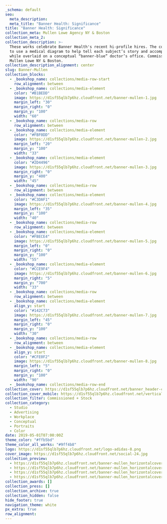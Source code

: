 ```yaml
---
_schema: default
seo:
  meta_description:
  meta_title: "Banner Health: Significance"
title: "Banner Health: Significance"
collection_meta: Mullen Lowe Agency NY & Boston
collection_meta_2:
collection_description: >-
  These works celebrate Banner Health's recent hi-profile hires. The concept was
  to use a medical diagram to help tell each subject’s story and accomplishments
  while overlaid on a conceptual “banner-blue” doctor’s office. Commissioned by
  Mullen Lowe NY & Boston.
collection_description_alignment: center
slug: Banner-Mullen
collection_blocks:
  - _bookshop_name: collections/media-row-start
    row_alignment: between
  - _bookshop_name: collections/media-element
    color: "#B1BEDD"
    image: https://d1sf55qlb7p6hz.cloudfront.net/banner-mullen-1.jpg
    margin_left: "30"
    margin_right: "0"
    margin_y: "100"
    width: "60"
  - _bookshop_name: collections/media-row
    row_alignment: between
  - _bookshop_name: collections/media-element
    color: "#FBF0DD"
    image: https://d1sf55qlb7p6hz.cloudfront.net/banner-mullen-2.jpg
    margin_left: "20"
    margin_y: "100"
    width: "33"
  - _bookshop_name: collections/media-element
    color: "#2D4496"
    image: https://d1sf55qlb7p6hz.cloudfront.net/banner-mullen-3.jpg
    margin_right: "0"
    margin_y: "400"
    width: "45"
  - _bookshop_name: collections/media-row
    row_alignment: between
  - _bookshop_name: collections/media-element
    color: "#C3DAF1"
    image: https://d1sf55qlb7p6hz.cloudfront.net/banner-mullen-4.jpg
    margin_left: "35"
    margin_y: "100"
    width: "40"
  - _bookshop_name: collections/media-row
    row_alignment: between
  - _bookshop_name: collections/media-element
    color: "#FBECE4"
    image: https://d1sf55qlb7p6hz.cloudfront.net/banner-mullen-5.jpg
    margin_left: "0"
    margin_right: "0"
    margin_y: "100"
    width: "55"
  - _bookshop_name: collections/media-element
    color: "#CCE9F4"
    image: https://d1sf55qlb7p6hz.cloudfront.net/banner-mullen-6.jpg
    margin_right: "5"
    margin_y: "700"
    width: "33"
  - _bookshop_name: collections/media-row
    row_alignment: between
  - _bookshop_name: collections/media-element
    align_y: start
    color: "#142C73"
    image: https://d1sf55qlb7p6hz.cloudfront.net/banner-mullen-7.jpg
    margin_left: "45"
    margin_right: "0"
    margin_y: "100"
    width: "30"
  - _bookshop_name: collections/media-row
    row_alignment: between
  - _bookshop_name: collections/media-element
    align_y: start
    color: "#CFE0F2"
    image: https://d1sf55qlb7p6hz.cloudfront.net/banner-mullen-8.jpg
    margin_left: "5"
    margin_right: "0"
    margin_y: "100"
    width: "90"
  - _bookshop_name: collections/media-row-end
collection_cover: https://d1sf55qlb7p6hz.cloudfront.net/banner_header-cover-1.jpg
collection_cover_mobile: https://d1sf55qlb7p6hz.cloudfront.net/verticalcovers-48.jpg
collection_filter: Commissioned + Stock
collection_category:
  - Studio
  - Advertising
  - Workplace
  - Conceptual
  - Portraits
  - Color
date: 2019-05-01T07:00:00Z
theme_color: "#ffb5bd"
theme_color_all_works: "#9ff4b8"
logo: https://d1sf55qlb7p6hz.cloudfront.net/logo-adidas-8.png
cover_image: https://d1sf55qlb7p6hz.cloudfront.net/social-24.jpg
collection_preview:
  - https://d1sf55qlb7p6hz.cloudfront.net/banner-mullen_horizontalcover-1.jpg
  - https://d1sf55qlb7p6hz.cloudfront.net/banner-mullen_horizontalcover-2.jpg
  - https://d1sf55qlb7p6hz.cloudfront.net/banner-mullen_horizontalcover-3.jpg
  - https://d1sf55qlb7p6hz.cloudfront.net/banner-mullen_horizontalcover-4.jpg
collection_awards: []
collection_press: []
collection_archive: true
collection_hidden: false
hide_footer: true
navigation_theme: white
px_extra: true
row_alignment:
---
```

